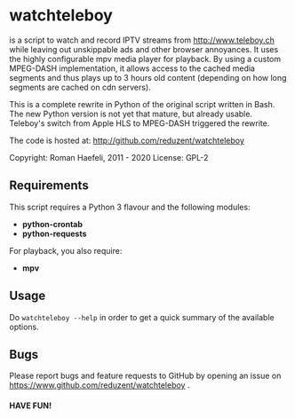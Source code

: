 watchteleboy
============

is a script to watch and record IPTV streams from http://www.teleboy.ch
while leaving out unskippable ads and other browser annoyances. It uses
the highly configurable mpv media player for playback. By using a custom
MPEG-DASH implementation, it allows access to the cached media segments
and thus plays up to 3 hours old content (depending on how long
segments are cached on cdn servers).

This is a complete rewrite in Python of the original script written in Bash.
The new Python version is not yet that mature, but already usable. Teleboy's
switch from Apple HLS to MPEG-DASH triggered the rewrite.

The code is hosted at:
http://github.com/reduzent/watchteleboy


Copyright: Roman Haefeli, 2011 - 2020
License:   GPL-2


Requirements
------------

This script requires a Python 3 flavour and the following modules:

* **python-crontab**
* **python-requests**

For playback, you also require:

* **mpv**


Usage
-----

Do `watchteleboy --help` in order to get a quick summary of the available
options.


Bugs
----

Please report bugs and feature requests to GitHub by opening
an issue on https://www.github.com/reduzent/watchteleboy .

#### HAVE FUN!

